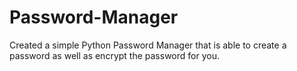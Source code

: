 # Password-Manager
Created a simple Python Password Manager that is able to create a password as well as encrypt the password for you.
